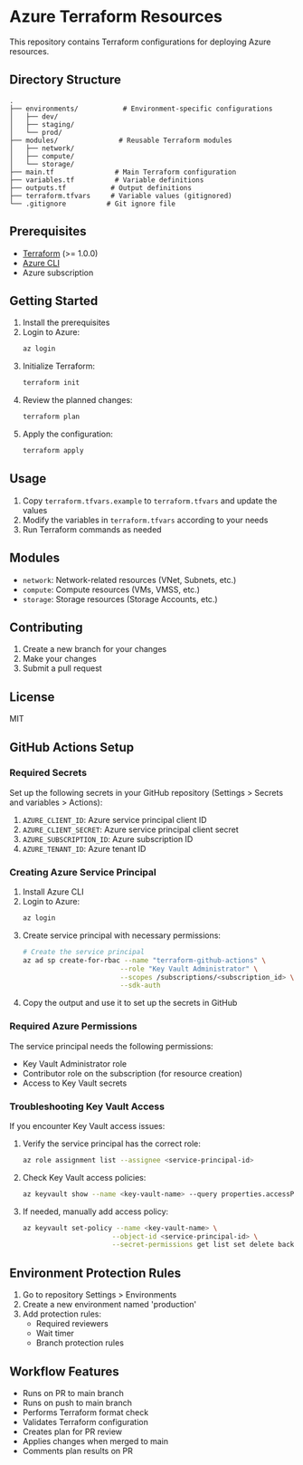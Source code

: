 # Azure Terraform Resources

This repository contains Terraform configurations for deploying Azure resources.

## Directory Structure

```
.
├── environments/           # Environment-specific configurations
│   ├── dev/
│   ├── staging/
│   └── prod/
├── modules/               # Reusable Terraform modules
│   ├── network/
│   ├── compute/
│   └── storage/
├── main.tf               # Main Terraform configuration
├── variables.tf          # Variable definitions
├── outputs.tf           # Output definitions
├── terraform.tfvars     # Variable values (gitignored)
└── .gitignore          # Git ignore file
```

## Prerequisites

- [Terraform](https://www.terraform.io/downloads.html) (>= 1.0.0)
- [Azure CLI](https://docs.microsoft.com/en-us/cli/azure/install-azure-cli)
- Azure subscription

## Getting Started

1. Install the prerequisites
2. Login to Azure:
   ```bash
   az login
   ```
3. Initialize Terraform:
   ```bash
   terraform init
   ```
4. Review the planned changes:
   ```bash
   terraform plan
   ```
5. Apply the configuration:
   ```bash
   terraform apply
   ```

## Usage

1. Copy `terraform.tfvars.example` to `terraform.tfvars` and update the values
2. Modify the variables in `terraform.tfvars` according to your needs
3. Run Terraform commands as needed

## Modules

- `network`: Network-related resources (VNet, Subnets, etc.)
- `compute`: Compute resources (VMs, VMSS, etc.)
- `storage`: Storage resources (Storage Accounts, etc.)

## Contributing

1. Create a new branch for your changes
2. Make your changes
3. Submit a pull request

## License

MIT

## GitHub Actions Setup

### Required Secrets

Set up the following secrets in your GitHub repository (Settings > Secrets and variables > Actions):

1. `AZURE_CLIENT_ID`: Azure service principal client ID
2. `AZURE_CLIENT_SECRET`: Azure service principal client secret
3. `AZURE_SUBSCRIPTION_ID`: Azure subscription ID
4. `AZURE_TENANT_ID`: Azure tenant ID

### Creating Azure Service Principal

1. Install Azure CLI
2. Login to Azure:
   ```bash
   az login
   ```
3. Create service principal with necessary permissions:
   ```bash
   # Create the service principal
   az ad sp create-for-rbac --name "terraform-github-actions" \
                           --role "Key Vault Administrator" \
                           --scopes /subscriptions/<subscription_id> \
                           --sdk-auth
   ```
4. Copy the output and use it to set up the secrets in GitHub

### Required Azure Permissions

The service principal needs the following permissions:
- Key Vault Administrator role
- Contributor role on the subscription (for resource creation)
- Access to Key Vault secrets

### Troubleshooting Key Vault Access

If you encounter Key Vault access issues:

1. Verify the service principal has the correct role:
   ```bash
   az role assignment list --assignee <service-principal-id>
   ```

2. Check Key Vault access policies:
   ```bash
   az keyvault show --name <key-vault-name> --query properties.accessPolicies
   ```

3. If needed, manually add access policy:
   ```bash
   az keyvault set-policy --name <key-vault-name> \
                         --object-id <service-principal-id> \
                         --secret-permissions get list set delete backup restore recover purge
   ```

## Environment Protection Rules

1. Go to repository Settings > Environments
2. Create a new environment named 'production'
3. Add protection rules:
   - Required reviewers
   - Wait timer
   - Branch protection rules

## Workflow Features

- Runs on PR to main branch
- Runs on push to main branch
- Performs Terraform format check
- Validates Terraform configuration
- Creates plan for PR review
- Applies changes when merged to main
- Comments plan results on PR 
